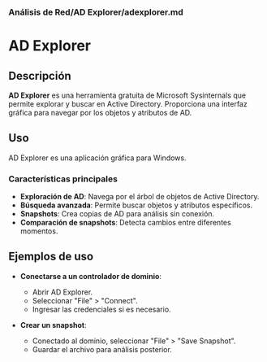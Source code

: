 ### **Análisis de Red/AD Explorer/adexplorer.md**

# AD Explorer

## Descripción

**AD Explorer** es una herramienta gratuita de Microsoft Sysinternals que permite explorar y buscar en Active Directory. Proporciona una interfaz gráfica para navegar por los objetos y atributos de AD.

## Uso

AD Explorer es una aplicación gráfica para Windows.

### Características principales

- **Exploración de AD**: Navega por el árbol de objetos de Active Directory.
- **Búsqueda avanzada**: Permite buscar objetos y atributos específicos.
- **Snapshots**: Crea copias de AD para análisis sin conexión.
- **Comparación de snapshots**: Detecta cambios entre diferentes momentos.

## Ejemplos de uso

- **Conectarse a un controlador de dominio**:

  - Abrir AD Explorer.
  - Seleccionar "File" > "Connect".
  - Ingresar las credenciales si es necesario.

- **Crear un snapshot**:

  - Conectado al dominio, seleccionar "File" > "Save Snapshot".
  - Guardar el archivo para análisis posterior.
